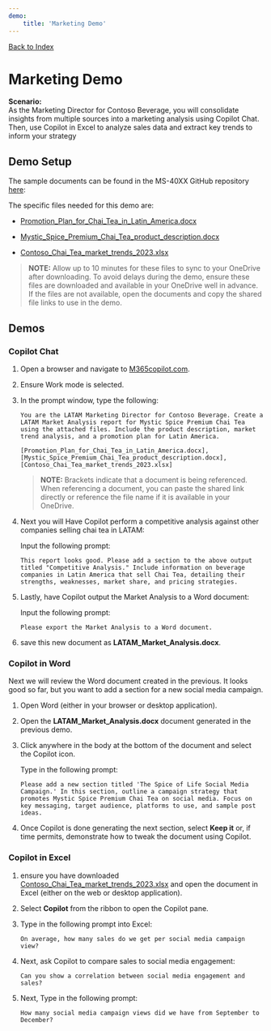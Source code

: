 ```yaml
---
demo:
    title: 'Marketing Demo'
---
```


[Back to Index](https://microsoftlearning.github.io/Copilot-Immersion-Experience/)

# Marketing Demo

**Scenario:**  
As the Marketing Director for Contoso Beverage, you will consolidate insights from multiple sources into a marketing analysis using Copilot Chat. Then, use Copilot in Excel to analyze sales data and extract key trends to inform your strategy

## Demo Setup

The sample documents can be found in the MS-40XX GitHub repository [here](https://github.com/MicrosoftLearning/Copilot-Immersion-Experience/tree/master/ResourceFiles):

The specific files needed for this demo are:

- [Promotion_Plan_for_Chai_Tea_in_Latin_America.docx](https://github.com/MicrosoftLearning/Copilot-Immersion-Experience/raw/master/ResourceFiles/Promotion_Plan_for_Chai_Tea_in_Latin_America.docx)

- [Mystic_Spice_Premium_Chai_Tea_product_description.docx](https://github.com/MicrosoftLearning/Copilot-Immersion-Experience/raw/master/ResourceFiles/Mystic_Spice_Premium_Chai_Tea_product_description.docx)

- [Contoso_Chai_Tea_market_trends_2023.xlsx](https://github.com/MicrosoftLearning/Copilot-Immersion-Experience/raw/master/ResourceFiles/Contoso_Chai_Tea_market_trends_2023.xlsx)

> **NOTE:** Allow up to 10 minutes for these files to sync to your OneDrive after downloading. To avoid delays during the demo, ensure these files are downloaded and available in your OneDrive well in advance. If the files are not available, open the documents and copy the shared file links to use in the demo.

## Demos

### Copilot Chat

1. Open a browser and navigate to [M365copilot.com](https://m365copilot.com/).

1. Ensure Work mode is selected.

1. In the prompt window, type the following:

    ```text
    You are the LATAM Marketing Director for Contoso Beverage. Create a LATAM Market Analysis report for Mystic Spice Premium Chai Tea using the attached files. Include the product description, market trend analysis, and a promotion plan for Latin America.

    [Promotion_Plan_for_Chai_Tea_in_Latin_America.docx], [Mystic_Spice_Premium_Chai_Tea_product_description.docx], [Contoso_Chai_Tea_market_trends_2023.xlsx]

    ```

    > **NOTE:** Brackets indicate that a document is being referenced. When referencing a document, you can paste the shared link directly or reference the file name if it is available in your OneDrive.

1. Next you will Have Copilot perform a competitive analysis against other companies selling chai tea in LATAM:

    Input the following prompt:

    ```text
    This report looks good. Please add a section to the above output titled "Competitive Analysis." Include information on beverage companies in Latin America that sell Chai Tea, detailing their strengths, weaknesses, market share, and pricing strategies.
    ```

1. Lastly, have Copilot output the Market Analysis to a Word document:

    Input the following prompt:

    ```text
    Please export the Market Analysis to a Word document.
    ```

1. save this new document as **LATAM_Market_Analysis.docx**.

### Copilot in Word

Next we will review the Word document created in the previous. It looks good so far, but you want to add a section for a new social media campaign.

1. Open Word (either in your browser or desktop application).

1. Open the **LATAM_Market_Analysis.docx** document generated in the previous demo.

1. Click anywhere in the body at the bottom of the document and select the Copilot icon.

    Type in the following prompt:

    ```text
    Please add a new section titled 'The Spice of Life Social Media Campaign.' In this section, outline a campaign strategy that promotes Mystic Spice Premium Chai Tea on social media. Focus on key messaging, target audience, platforms to use, and sample post ideas.
    ```

1. Once Copilot is done generating the next section, select **Keep it** or, if time permits, demonstrate how to tweak the document using Copilot.

### Copilot in Excel

1. ensure you have downloaded [Contoso_Chai_Tea_market_trends_2023.xlsx](https://github.com/MicrosoftLearning/Copilot-Immersion-Experience/raw/master/Contoso_Chai_Tea_market_trends_2023.xlsx) and open the document in Excel (either on the web or desktop application).

1. Select **Copilot** from the ribbon to open the Copilot pane.

1. Type in the following prompt into Excel:

    ```text
    On average, how many sales do we get per social media campaign view?
    ```

1. Next, ask Copilot to compare sales to social media engagement:

    ```text
    Can you show a correlation between social media engagement and sales?
    ```

1. Next, Type in the following prompt:

    ```text
    How many social media campaign views did we have from September to December?
    ```
